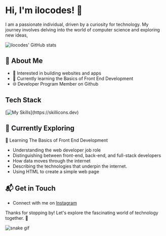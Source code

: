 # Hi, I'm ilocodes! 👋
I am a passionate individual, driven by a curiosity for technology. My journey involves delving into the world of computer science and exploring new ideas,

![ilocodes' GitHub stats](https://github-readme-stats.vercel.app/api?username=ilocodes&theme=react&show_icons=true)

## 🚀 About Me

- 🔭 Interested in building websites and apps
- 🌱 Currently learning the Basics of Front End Development
- 🌐 Developer Program Member on Github

## Tech Stack
[![My Skills](https://skillicons.dev/icons?i=html,css,)](https://skillicons.dev)

## 🌱 Currently Exploring
📖 Learning The Basics of Front End Development
  - Understanding the web developer job role
  - Distinguishing between front-end, back-end, and full-stack developers
  - How data moves through the internet
  - Describing the technologies that underpin the internet.
  - Using HTML to create a simple web page
    
## 📬 Get in Touch

- Connect with me on [Instagram](https://instagram.com/ilocodes)

Thanks for stopping by! Let's explore the fascinating world of technology together. 🚀

![snake gif](https://github.com/YOUR_USERNAME/YOUR_USERNAME/blob/output/github-contribution-grid-snake.gif)
